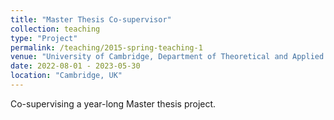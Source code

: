 ```yaml
---
title: "Master Thesis Co-supervisor"
collection: teaching
type: "Project"
permalink: /teaching/2015-spring-teaching-1
venue: "University of Cambridge, Department of Theoretical and Applied Linguistics"
date: 2022-08-01 - 2023-05-30
location: "Cambridge, UK"
---
```


Co-supervising a year-long Master thesis project.

